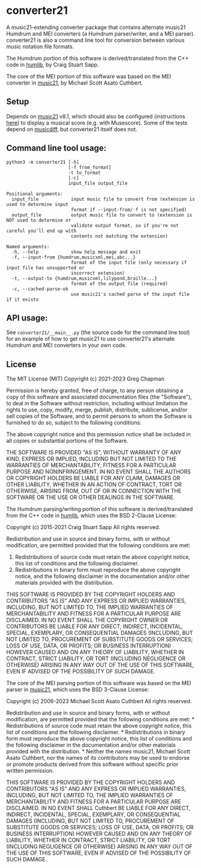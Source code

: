# converter21
A music21-extending converter package that contains alternate music21 Humdrum and MEI converters (a Humdrum parser/writer, and a MEI parser).  converter21 is also a command line tool for conversion between various music notation file formats.

The Humdrum portion of this software is derived/translated from the C++ code in [humlib](https://github.com/craigsapp/humlib), by Craig Stuart Sapp.

The core of the MEI portion of this software was based on the MEI converter in [music21](https://github.com/cuthbertlab/music21), by Michael Scott Asato Cuthbert.

## Setup
Depends on [music21](https://pypi.org/project/music21) v8.1, which should also be configured (instructions [here](https://web.mit.edu/music21/doc/usersGuide/usersGuide_01_installing.html)) to display a musical score (e.g. with Musescore). Some of the tests depend on [musicdiff](https://pypi.org/project/musicdiff), but converter21 itself does not.

## Command line tool usage:
```
python3 -m converter21 [-h]
                       [-f from_format]
                       -t to_format
                       [-c]
                       input_file output_file

Positional arguments:
  input_file            input music file to convert from (extension is used to determine input
                        format if --input-from/-f is not specified)
  output_file           output music file to convert to (extension is NOT used to determine or
                        validate output format, so if you're not careful you'll end up with
                        contents not matching the extension)

Named arguments:
  -h, --help            show help message and exit
  -f, --input-from {humdrum,musicxml,mei,abc...}
                        format of the input file (only necessary if input file has unsupported or
                        incorrect extension)
  -t, --output-to {humdrum,musicxml,lilypond,braille...}
                        format of the output file (required)
  -c, --cached-parse-ok
                        use music21's cached parse of the input file if it exists
```

## API usage:

See `converter21/__main__.py` (the source code for the command line tool) for an example of how to get music21 to use converter21's alternate Humdrum and MEI converters in your own code.

## License
The MIT License (MIT)
Copyright (c) 2021-2023 Greg Chapman

Permission is hereby granted, free of charge, to any person obtaining a copy of this software and associated documentation files (the "Software"), to deal in the Software without restriction, including without limitation the rights to use, copy, modify, merge, publish, distribute, sublicense, and/or sell copies of the Software, and to permit persons to whom the Software is furnished to do so, subject to the following conditions:

The above copyright notice and this permission notice shall be included in all copies or substantial portions of the Software.

THE SOFTWARE IS PROVIDED "AS IS", WITHOUT WARRANTY OF ANY KIND, EXPRESS OR IMPLIED, INCLUDING BUT NOT LIMITED TO THE WARRANTIES OF MERCHANTABILITY, FITNESS FOR A PARTICULAR PURPOSE AND NONINFRINGEMENT. IN NO EVENT SHALL THE AUTHORS OR COPYRIGHT HOLDERS BE LIABLE FOR ANY CLAIM, DAMAGES OR OTHER LIABILITY, WHETHER IN AN ACTION OF CONTRACT, TORT OR OTHERWISE, ARISING FROM, OUT OF OR IN CONNECTION WITH THE SOFTWARE OR THE USE OR OTHER DEALINGS IN THE SOFTWARE.

The Humdrum parsing/writing portion of this software is derived/translated from the
C++ code in [humlib](https://github.com/craigsapp/humlib), which uses the BSD 2-Clause
License:

Copyright (c) 2015-2021 Craig Stuart Sapp
All rights reserved.

Redistribution and use in source and binary forms, with or without
modification, are permitted provided that the following conditions are met:

1. Redistributions of source code must retain the above copyright notice, this
   list of conditions and the following disclaimer.
2. Redistributions in binary form must reproduce the above copyright notice,
   and the following disclaimer in the documentation and/or other materials
   provided with the distribution.

THIS SOFTWARE IS PROVIDED BY THE COPYRIGHT HOLDERS AND CONTRIBUTORS "AS IS" AND
ANY EXPRESS OR IMPLIED WARRANTIES, INCLUDING, BUT NOT LIMITED TO, THE IMPLIED
WARRANTIES OF MERCHANTABILITY AND FITNESS FOR A PARTICULAR PURPOSE ARE
DISCLAIMED. IN NO EVENT SHALL THE COPYRIGHT OWNER OR CONTRIBUTORS BE LIABLE FOR
ANY DIRECT, INDIRECT, INCIDENTAL, SPECIAL, EXEMPLARY, OR CONSEQUENTIAL DAMAGES
(INCLUDING, BUT NOT LIMITED TO, PROCUREMENT OF SUBSTITUTE GOODS OR SERVICES;
LOSS OF USE, DATA, OR PROFITS; OR BUSINESS INTERRUPTION) HOWEVER CAUSED AND
ON ANY THEORY OF LIABILITY, WHETHER IN CONTRACT, STRICT LIABILITY, OR TORT
(INCLUDING NEGLIGENCE OR OTHERWISE) ARISING IN ANY WAY OUT OF THE USE OF THIS
SOFTWARE, EVEN IF ADVISED OF THE POSSIBILITY OF SUCH DAMAGE.

The core of the MEI parsing portion of this software was based on the MEI parser
in [music21](https://github.com/cuthbertLab/music21), which uses the BSD 3-Clause License:

Copyright (c) 2006-2023 Michael Scott Asato Cuthbert
All rights reserved.

Redistribution and use in source and binary forms, with or without
modification, are permitted provided that the following conditions are met:
    * Redistributions of source code must retain the above copyright
      notice, this list of conditions and the following disclaimer.
    * Redistributions in binary form must reproduce the above copyright
      notice, this list of conditions and the following disclaimer in the
      documentation and/or other materials provided with the distribution.
    * Neither the names music21, Michael Scott Asato Cuthbert, nor the
      names of its contributors may be used to endorse or promote products
      derived from this software without specific prior written permission.

THIS SOFTWARE IS PROVIDED BY THE COPYRIGHT HOLDERS AND CONTRIBUTORS "AS IS" AND
ANY EXPRESS OR IMPLIED WARRANTIES, INCLUDING, BUT NOT LIMITED TO, THE IMPLIED
WARRANTIES OF MERCHANTABILITY AND FITNESS FOR A PARTICULAR PURPOSE ARE
DISCLAIMED. IN NO EVENT SHALL Cuthbert BE LIABLE FOR ANY
DIRECT, INDIRECT, INCIDENTAL, SPECIAL, EXEMPLARY, OR CONSEQUENTIAL DAMAGES
(INCLUDING, BUT NOT LIMITED TO, PROCUREMENT OF SUBSTITUTE GOODS OR SERVICES;
LOSS OF USE, DATA, OR PROFITS; OR BUSINESS INTERRUPTION) HOWEVER CAUSED AND
ON ANY THEORY OF LIABILITY, WHETHER IN CONTRACT, STRICT LIABILITY, OR TORT
(INCLUDING NEGLIGENCE OR OTHERWISE) ARISING IN ANY WAY OUT OF THE USE OF THIS
SOFTWARE, EVEN IF ADVISED OF THE POSSIBILITY OF SUCH DAMAGE.
